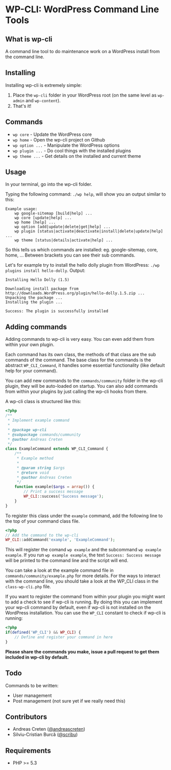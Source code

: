 WP-CLI: WordPress Command Line Tools
============================

What is wp-cli
--------------

A command line tool to do maintenance work on a WordPress install from the command line.

Installing
----------

Installing wp-cli is extremely simple: 
	
1. Place the `wp-cli` folder in your WordPress root (on the same level as `wp-admin` and `wp-content`).
1. That's it!

Commands
--------

- `wp core` - Update the WordPress core
- `wp home` - Open the wp-cli project on Github
- `wp option ...` - Manipulate the WordPress options
- `wp plugin ...` - Do cool things with the installed plugins
- `wp theme ...` - Get details on the installed and current theme

Usage
-----

In your terminal, go into the wp-cli folder.

Typing the following command: `./wp help`,  will show you an output similar to this:

```
Example usage:
	wp google-sitemap [build|help] ...
	wp core [update|help] ...
	wp home [help] ...
	wp option [add|update|delete|get|help] ...
	wp plugin [status|activate|deactivate|install|delete|update|help] ...
	wp theme [status|details|activate|help] ...
```

So this tells us which commands are installed: eg. google-sitemap, core, home, ...
Between brackets you can see their sub commands. 

Let's for example try to install the hello dolly plugin from WordPress: `./wp plugins install hello-dolly`.
Output:

```
Installing Hello Dolly (1.5)

Downloading install package from http://downloads.WordPress.org/plugin/hello-dolly.1.5.zip ...
Unpacking the package ...
Installing the plugin ...

Success: The plugin is successfully installed
```

Adding commands
---------------

Adding commands to wp-cli is very easy. You can even add them from within your own plugin.

Each command has its own class, the methods of that class are the sub commands of the command. The base class for the commands is the abstract `WP_CLI_Command`, it handles some essential functionality (like default help for your command).

You can add new commands to the `commands/community` folder in the wp-cli plugin, they will be auto-loaded on startup. You can also add commands from within your plugins by just calling the wp-cli hooks from there.

A wp-cli class is structured like this:

``` php
<?php
/**
 * Implement example command
 *
 * @package wp-cli
 * @subpackage commands/cummunity
 * @author Andreas Creten
 */
class ExampleCommand extends WP_CLI_Command {
	/**
	 * Example method
	 *
	 * @param string $args 
	 * @return void
	 * @author Andreas Creten
	 */
	function example($args = array()) {
		// Print a success message
		WP_CLI::success('Success message');
	}
}
```

To register this class under the `example` command, add the following line to the top of your command class file.

``` php
<?php
// Add the command to the wp-cli
WP_CLI::addCommand('example', 'ExampleCommand');
```

This will register the comand `wp example` and the subcommand `wp example example`. If you run `wp example example`, the text `Success: Success message` will be printed to the command line and the script will end.

You can take a look at the example command file in `commands/community/example.php` for more details. For the ways to interact with the command line, you should take a look at the WP_CLI class in the `class-wp-cli.php` file.

If you want to register the command from within your plugin you might want to add a check to see if wp-cli is running. By doing this you can implement your wp-cli command by default, even if wp-cli is not installed on the WordPress installation. You can use the `WP_CLI` constant to check if wp-cli is running:

```php
<?php
if(defined('WP_CLI') && WP_CLI) {
	// Define and register your command in here
}
```

**Please share the commands you make, issue a pull request to get them included in wp-cli by default.**

Todo
----

Commands to be written:

- User management
- Post management (not sure yet if we really need this)

Contributors
------------

- Andreas Creten ([@andreascreten](http://twitter.com/andreascreten))
- Silviu-Cristian Burcă ([@scribu](http://twitter.com/scribu))

Requirements
------------

 * PHP >= 5.3

